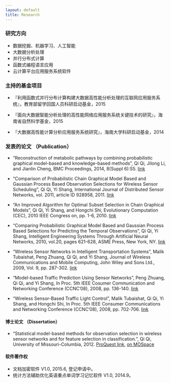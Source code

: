```yaml
---
layout: default
title: Research
---
```


### 研究方向

 
 - 数据挖掘、机器学习、人工智能
 - 大数据分析处理
 - 并行分布式计算
 - 函数式编程语言应用
 - 云计算平台应用服务系统软件

### 主持的基金项目

* 『利用函数式并行分布计算构建大数据高性能分析处理的互联网应用服务系统』，教育部留学回国人员科研启动基金，2015

* 『面向大数据智能分析处理的高性能网络应用服务系统关键技术的研究』，海南省自然科学基金，2015

* 『大数据高性能计算分析应用服务系统研究』，海南大学科研启动基金，2014

### 发表的论文 （Publication）

* “Reconstruction of metabolic pathways by combining probabilistic graphical model-based and knowledge-based methods”, Qi Qi, Jilong Li, and Jianlin Cheng, BMC Proceedings, 2014, 8(Suppl 6):S5. [link](http://www.biomedcentral.com/1753-6561/8/S6/S5)

* “Comparison of Probabilistic Chain Graphical Model Based and Gaussian Process Based Observation Selections for Wireless Sensor Scheduling”, Qi Qi, Yi Shang, International Journal of Distributed Sensor Networks, vol. 2011, article ID 928958, 2011. [link](http://www.hindawi.com/journals/ijdsn/2011/928958/)

* “An Improved Algorithm for Optimal Subset Selection in Chain Graphical Models”, Qi Qi, Yi Shang, and Hongchi Shi, Evolutionary Computation (CEC), 2010 IEEE Congress on, pp. 1-6, 2010. [link](http://ieeexplore.ieee.org/xpl/articleDetails.jsp?arnumber=5586022)

* “Comparing Probabilistic Graphical Model Based and Gaussian Process Based Selections for Predicting the Temporal Observations”, Qi Qi, Yi Shang, Intelligent Engineering Systems Through Artificial Neural Networks, 2010, vol.20, pages 621-628, ASME Press, New York, NY. [link](http://ebooks.asmedigitalcollection.asme.org/content.aspx?bookid=316&sectionid=38783068)

* “Wireless Sensor Networks in Intelligent Transportation Systems”, Malik Tubaishat, Peng Zhuang, Qi Qi, and Yi Shang, Journal of Wireless Communications and Mobile Computing, John Wiley and Sons Ltd., 2009, Vol. 9, pp. 287-302. [link](http://onlinelibrary.wiley.com/doi/10.1002/wcm.616/abstract)

* “Model-based Traffic Prediction Using Sensor Networks”, Peng Zhuang, Qi Qi, and Yi Shang, In Proc. 5th IEEE Cosumer Communication and Networking Conference (CCNC’08), 2008, pp. 136-140. [link](http://ieeexplore.ieee.org/xpl/articleDetails.jsp?arnumber=4446336)

* “Wireless Sensor-Based Traffic Light Control”, Malik Tubaishat, Qi Qi, Yi Shang, and Hongchi Shi, In Proc. 5th IEEE Consumer Communications and Networking Conference (CCNC’08), 2008, pp. 702-706. [link](http://ieeexplore.ieee.org/xpl/articleDetails.jsp?arnumber=4446459)

#### 博士论文 （Dissertation）

* “Statistical model-based methods for observation selection in wireless sensor networks and for feature selection in classification.”, Qi Qi, University of Missouri-Columbia, 2012. [ProQuest link](http://gradworks.umi.com/35/30/3530891.html),    [on MOSpace](https://mospace.umsystem.edu/xmlui/handle/10355/15111)


#### 软件著作权

* 文档加密软件 V1.0, 2015.6, 登记申请中。
* 统计方法辅助优化英语重点单词学习记忆软件 V1.0, 2014.9。

